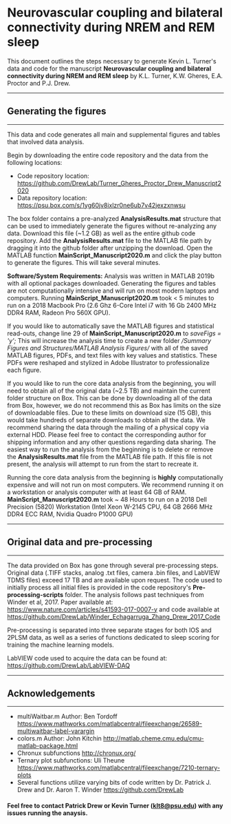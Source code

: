 # Neurovascular coupling and bilateral connectivity during NREM and REM sleep

This document outlines the steps necessary to generate Kevin L. Turner's data and code for the manuscript **Neurovascular coupling and bilateral connectivity during NREM and REM sleep** by K.L. Turner, K.W. Gheres, E.A. Proctor and P.J. Drew.

---
## Generating the figures
---
This data and code generates all main and supplemental figures and tables that involved data analysis.

Begin by downloading the entire code repository and the data from the following locations:
* Code repository location: https://github.com/DrewLab/Turner_Gheres_Proctor_Drew_Manuscript2020
* Data repository location: https://psu.box.com/s/1yg60jv8ixlzr0ne6ub7v42jexzxnwsu

The box folder contains a pre-analyzed **AnalysisResults.mat** structure that can be used to immediately generate the figures without re-analyzing any data. Download this file (~1.2 GB) as well as the entire github code repository. Add the **AnalysisResults.mat** file to the MATLAB file path by dragging it into the github folder after unzipping the download. Open the MATLAB function **MainScript_Manuscript2020.m** and click the play button to generate the figures. This will take several minutes.

**Software/System Requirements:** Analysis was written in MATLAB 2019b with all optional packages downloaded. Generating the figures and tables are not computationally intensive and will run on most modern laptops and computers. Running **MainScript_Manuscript2020.m** took < 5 minutes to run on a 2018 Macbook Pro (2.6 Ghz 6-Core Intel i7 with 16 Gb 2400 MHz DDR4 RAM, Radeon Pro 560X GPU).

If you would like to automatically save the MATLAB figures and statistical read-outs, change line 29 of **MainScript_Manuscript2020.m** to *saveFigs = 'y';* This will increase the analysis time to create a new folder */Summary Figures and Structures/MATLAB Analysis Figures/* with all of the saved MATLAB figures, PDFs, and text files with key values and statistics. These PDFs were reshaped and stylized in Adobe Illustrator to professionalize each figure.

If you would like to run the core data analysis from the beginning, you will need to obtain all of the original data (~2.5 TB) and maintain the current folder structure on Box. This can be done by downloading all of the data from Box, however, we do not recommend this as Box has limits on the size of downloadable files. Due to these limits on download size (15 GB), this would take hundreds of separate downloads to obtain all the data. We recommend sharing the data through the mailing of a physical copy via external HDD. Please feel free to contact the corresponding author for shipping information and any other questions regarding data sharing. The easiest way to run the analysis from the beginning is to delete or remove the **AnalysisResults.mat** file from the MATLAB file path. If this file is not present, the analysis will attempt to run from the start to recreate it.

Running the core data analysis from the beginning is **highly** computationally expensive and will not run on most computers. We recommend running it on a workstation or analysis computer with at least 64 GB of RAM. **MainScript_Manuscript2020.m** took ~ 48 Hours to run on a 2018 Dell Precision (5820) Workstation (Intel Xeon W-2145 CPU, 64 GB 2666 MHz DDR4 ECC RAM, Nvidia Quadro P1000 GPU)

---
## Original data and pre-processing
---
The data provided on Box has gone through several pre-processing steps. Original data (.TIFF stacks, analog .txt files, camera .bin files, and LabVIEW TDMS files) exceed 17 TB and are available upon request. The code used to initially process all initial files is provided in the code repository's **Pre-processing-scripts** folder. The analysis follows past techniques from Winder et al, 2017. Paper available at: https://www.nature.com/articles/s41593-017-0007-y and code available at https://github.com/DrewLab/Winder_Echagarruga_Zhang_Drew_2017_Code 

Pre-processing is separated into three separate stages for both IOS and 2PLSM data, as well as a series of functions dedicated to sleep scoring for training the machine learning models.

LabVIEW code used to acquire the data can be found at: https://github.com/DrewLab/LabVIEW-DAQ 

---
## Acknowledgements
---
* multiWaitbar.m Author: Ben Tordoff https://www.mathworks.com/matlabcentral/fileexchange/26589-multiwaitbar-label-varargin
* colors.m Author: John Kitchin http://matlab.cheme.cmu.edu/cmu-matlab-package.html
* Chronux subfunctions http://chronux.org/
* Ternary plot subfunctions: Uli Theune https://www.mathworks.com/matlabcentral/fileexchange/7210-ternary-plots
* Several functions utilize varying bits of code written by Dr. Patrick J. Drew and Dr. Aaron T. Winder https://github.com/DrewLab

#### Feel free to contact Patrick Drew or Kevin Turner (klt8@psu.edu) with any issues running the anaysis. 
